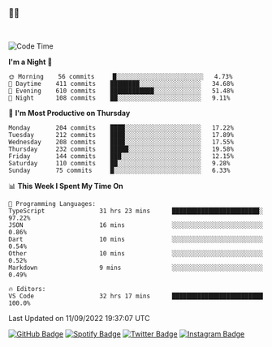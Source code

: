 ### 🤙🍺

<!-- <a href="https://github-readme-stats.vercel.app/api?username=hzak2xx&count_private=true&show_icons=true&theme=dracula">
  <img align="center" src="https://github-readme-stats.vercel.app/api?username=hzak2xx&count_private=true&show_icons=true&theme=dracula" />
</a>
</br> -->
</br>

<!--START_SECTION:waka-->
![Code Time](http://img.shields.io/badge/Code%20Time-1%2C830%20hrs%2043%20mins-blue)

**I'm a Night 🦉** 

```text
🌞 Morning    56 commits     █░░░░░░░░░░░░░░░░░░░░░░░░   4.73% 
🌆 Daytime    411 commits    ████████░░░░░░░░░░░░░░░░░   34.68% 
🌃 Evening    610 commits    ████████████░░░░░░░░░░░░░   51.48% 
🌙 Night      108 commits    ██░░░░░░░░░░░░░░░░░░░░░░░   9.11%

```
📅 **I'm Most Productive on Thursday** 

```text
Monday       204 commits    ████░░░░░░░░░░░░░░░░░░░░░   17.22% 
Tuesday      212 commits    ████░░░░░░░░░░░░░░░░░░░░░   17.89% 
Wednesday    208 commits    ████░░░░░░░░░░░░░░░░░░░░░   17.55% 
Thursday     232 commits    █████░░░░░░░░░░░░░░░░░░░░   19.58% 
Friday       144 commits    ███░░░░░░░░░░░░░░░░░░░░░░   12.15% 
Saturday     110 commits    ██░░░░░░░░░░░░░░░░░░░░░░░   9.28% 
Sunday       75 commits     █░░░░░░░░░░░░░░░░░░░░░░░░   6.33%

```


📊 **This Week I Spent My Time On** 

```text
💬 Programming Languages: 
TypeScript               31 hrs 23 mins      ████████████████████████░   97.22% 
JSON                     16 mins             ░░░░░░░░░░░░░░░░░░░░░░░░░   0.86% 
Dart                     10 mins             ░░░░░░░░░░░░░░░░░░░░░░░░░   0.54% 
Other                    10 mins             ░░░░░░░░░░░░░░░░░░░░░░░░░   0.52% 
Markdown                 9 mins              ░░░░░░░░░░░░░░░░░░░░░░░░░   0.49%

🔥 Editors: 
VS Code                  32 hrs 17 mins      █████████████████████████   100.0%

```


 Last Updated on 11/09/2022 19:37:07 UTC
<!--END_SECTION:waka-->

[![GitHub Badge](https://img.shields.io/badge/GitHub-100000?style=for-the-badge&logo=github&logoColor=white)](https://github.com/hzak2xx)
[![Spotify Badge](https://img.shields.io/badge/Spotify-1ED760?&style=for-the-badge&logo=spotify&logoColor=white)](https://open.spotify.com/user/uf90s6sbbh75a1mt44clkhkvf)
[![Twitter Badge](https://img.shields.io/badge/Twitter-1DA1F2?style=for-the-badge&logo=twitter&logoColor=white)](https://twitter.com/hzak2xx)
[![Instagram Badge](https://img.shields.io/badge/Instagram-E4405F?style=for-the-badge&logo=instagram&logoColor=white)](https://www.instagram.com/hzak2xx/)
